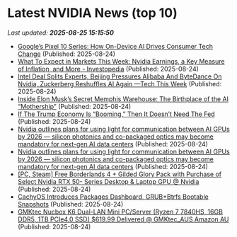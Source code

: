 # Latest NVIDIA News (top 10)
_Last updated: **2025-08-25 15:15:50**_

- [Google’s Pixel 10 Series: How On-Device AI Drives Consumer Tech Change](https://www.forbes.com/sites/geruiwang/2025/08/24/googles-pixel-10-series-how-on-device-ai-drives-consumer-tech-change/) (Published: 2025-08-24)
- [What To Expect in Markets This Week: Nvidia Earnings, a Key Measure of Inflation, and More - Investopedia](https://slashdot.org/firehose.pl?op=view&amp;id=178847942) (Published: 2025-08-24)
- [Intel Deal Splits Experts, Beijing Pressures Alibaba And ByteDance On Nvidia, Zuckerberg Reshuffles AI Again —Tech This Week](https://biztoc.com/x/4256ed8007d479ac) (Published: 2025-08-24)
- [Inside Elon Musk’s Secret Memphis Warehouse: The Birthplace of the AI “Mothership”](https://www.globenewswire.com/news-release/2025/08/24/3138152/0/en/Inside-Elon-Musk-s-Secret-Memphis-Warehouse-The-Birthplace-of-the-AI-Mothership.html) (Published: 2025-08-24)
- [If The Trump Economy Is “Booming,” Then It Doesn’t Need The Fed](https://www.forbes.com/sites/johntamny/2025/08/24/if-the-trump-economy-is-booming-then-it-doesnt-need-the-fed/) (Published: 2025-08-24)
- [Nvidia outlines plans for using light for communication between AI GPUs by 2026 — silicon photonics and co-packaged optics may become mandatory for next-gen AI data centers](https://consent.yahoo.com/v2/collectConsent?sessionId=1_cc-session_a14a14f5-36fd-4a67-adfd-22de7e9f2131) (Published: 2025-08-24)
- [Nvidia outlines plans for using light for communication between AI GPUs by 2026 — silicon photonics and co-packaged optics may become mandatory for next-gen AI data centers](https://www.tomshardware.com/networking/nvidia-outlines-plans-for-using-light-for-communication-between-ai-gpus-by-2026-silicon-photonics-and-co-packaged-optics-may-become-mandatory-for-next-gen-ai-data-centers) (Published: 2025-08-24)
- [[PC, Steam] Free Borderlands 4 + Gilded Glory Pack with Purchase of Select Nvidia RTX 50- Series Desktop & Laptop GPU @ Nvidia](https://www.ozbargain.com.au/node/921165) (Published: 2025-08-24)
- [CachyOS Introduces Packages Dashboard, GRUB+Btrfs Bootable Snapshots](https://www.phoronix.com/news/CachyOS-August-2025) (Published: 2025-08-24)
- [GMKtec Nucbox K6 Dual-LAN Mini PC/Server (Ryzen 7 7840HS, 16GB DDR5, 1TB PCIe4.0 SSD) $619.99 Delivered @ GMKtec_AUS Amazon AU](https://www.ozbargain.com.au/node/921163) (Published: 2025-08-24)
